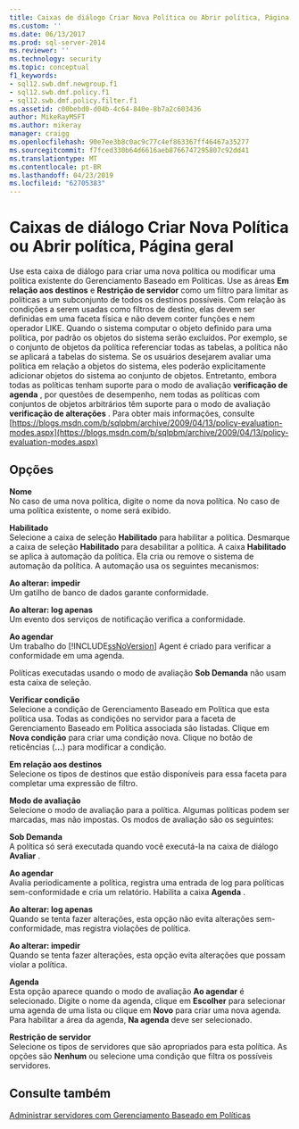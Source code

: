 ```yaml
---
title: Caixas de diálogo Criar Nova Política ou Abrir política, Página geral | Microsoft Docs
ms.custom: ''
ms.date: 06/13/2017
ms.prod: sql-server-2014
ms.reviewer: ''
ms.technology: security
ms.topic: conceptual
f1_keywords:
- sql12.swb.dmf.newgroup.f1
- sql12.swb.dmf.policy.f1
- sql12.swb.dmf.policy.filter.f1
ms.assetid: c00bebd0-d04b-4c64-840e-8b7a2c603436
author: MikeRayMSFT
ms.author: mikeray
manager: craigg
ms.openlocfilehash: 90e7ee3b8c0ac9c77c4ef863367ff46467a35277
ms.sourcegitcommit: f7fced330b64d6616aeb8766747295807c92dd41
ms.translationtype: MT
ms.contentlocale: pt-BR
ms.lasthandoff: 04/23/2019
ms.locfileid: "62705383"
---
```

# <a name="create-new-policy-or-open-policy-dialog-box-general-page"></a>Caixas de diálogo Criar Nova Política ou Abrir política, Página geral
  Use esta caixa de diálogo para criar uma nova política ou modificar uma política existente do Gerenciamento Baseado em Políticas. Use as áreas **Em relação aos destinos** e **Restrição de servidor** como um filtro para limitar as políticas a um subconjunto de todos os destinos possíveis. Com relação às condições a serem usadas como filtros de destino, elas devem ser definidas em uma faceta física e não devem conter funções e nem operador LIKE. Quando o sistema computar o objeto definido para uma política, por padrão os objetos do sistema serão excluídos.  Por exemplo, se o conjunto de objetos da política referenciar todas as tabelas, a política não se aplicará a tabelas do sistema. Se os usuários desejarem avaliar uma política em relação a objetos do sistema, eles poderão explicitamente adicionar objetos do sistema ao conjunto de objetos. Entretanto, embora todas as políticas tenham suporte para o modo de avaliação **verificação de agenda** , por questões de desempenho, nem todas as políticas com conjuntos de objetos arbitrários têm suporte para o modo de avaliação **verificação de alterações** . Para obter mais informações, consulte [https://blogs.msdn.com/b/sqlpbm/archive/2009/04/13/policy-evaluation-modes.aspx](https://blogs.msdn.com/b/sqlpbm/archive/2009/04/13/policy-evaluation-modes.aspx)  
  
## <a name="options"></a>Opções  
 **Nome**  
 No caso de uma nova política, digite o nome da nova política. No caso de uma política existente, o nome será exibido.  
  
 **Habilitado**  
 Selecione a caixa de seleção **Habilitado** para habilitar a política. Desmarque a caixa de seleção **Habilitado** para desabilitar a política. A caixa **Habilitado** se aplica à automação da política. Ela cria ou remove o sistema de automação da política. A automação usa os seguintes mecanismos:  
  
 **Ao alterar: impedir**  
 Um gatilho de banco de dados garante conformidade.  
  
 **Ao alterar: log apenas**  
 Um evento dos serviços de notificação verifica a conformidade.  
  
 **Ao agendar**  
 Um trabalho do [!INCLUDE[ssNoVersion](../../includes/ssnoversion-md.md)] Agent é criado para verificar a conformidade em uma agenda.  
  
 Políticas executadas usando o modo de avaliação **Sob Demanda** não usam esta caixa de seleção.  
  
 **Verificar condição**  
 Selecione a condição de Gerenciamento Baseado em Política que esta política usa. Todas as condições no servidor para a faceta de Gerenciamento Baseado em Política associada são listadas. Clique em **Nova condição** para criar uma condição nova. Clique no botão de reticências (**…**) para modificar a condição.  
  
 **Em relação aos destinos**  
 Selecione os tipos de destinos que estão disponíveis para essa faceta para completar uma expressão de filtro.  
  
 **Modo de avaliação**  
 Selecione o modo de avaliação para a política. Algumas políticas podem ser marcadas, mas não impostas. Os modos de avaliação são os seguintes:  
  
 **Sob Demanda**  
 A política só será executada quando você executá-la na caixa de diálogo **Avaliar** .  
  
 **Ao agendar**  
 Avalia periodicamente a política, registra uma entrada de log para políticas sem-conformidade e cria um relatório. Habilita a caixa **Agenda** .  
  
 **Ao alterar: log apenas**  
 Quando se tenta fazer alterações, esta opção não evita alterações sem-conformidade, mas registra violações de política.  
  
 **Ao alterar: impedir**  
 Quando se tenta fazer alterações, esta opção evita alterações que possam violar a política.  
  
 **Agenda**  
 Esta opção aparece quando o modo de avaliação **Ao agendar** é selecionado. Digite o nome da agenda, clique em **Escolher** para selecionar uma agenda de uma lista ou clique em **Novo** para criar uma nova agenda. Para habilitar a área da agenda, **Na agenda** deve ser selecionado.  
  
 **Restrição de servidor**  
 Selecione os tipos de servidores que são apropriados para esta política. As opções são **Nenhum** ou selecione uma condição que filtra os possíveis servidores.  
  
## <a name="see-also"></a>Consulte também  
 [Administrar servidores com Gerenciamento Baseado em Políticas](administer-servers-by-using-policy-based-management.md)  
  
  
